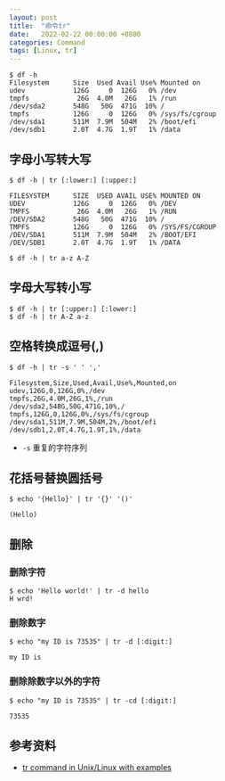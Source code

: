 ```yaml
---
layout: post
title:  "命令tr"
date:   2022-02-22 00:00:00 +0800
categories: Command
tags: [Linux, tr]
---
```


```shell
$ df -h
Filesystem      Size  Used Avail Use% Mounted on
udev            126G     0  126G   0% /dev
tmpfs            26G  4.0M   26G   1% /run
/dev/sda2       548G   50G  471G  10% /
tmpfs           126G     0  126G   0% /sys/fs/cgroup
/dev/sda1       511M  7.9M  504M   2% /boot/efi
/dev/sdb1       2.0T  4.7G  1.9T   1% /data
```

## 字母小写转大写
```shell
$ df -h | tr [:lower:] [:upper:]
```
```
FILESYSTEM      SIZE  USED AVAIL USE% MOUNTED ON
UDEV            126G     0  126G   0% /DEV
TMPFS            26G  4.0M   26G   1% /RUN
/DEV/SDA2       548G   50G  471G  10% /
TMPFS           126G     0  126G   0% /SYS/FS/CGROUP
/DEV/SDA1       511M  7.9M  504M   2% /BOOT/EFI
/DEV/SDB1       2.0T  4.7G  1.9T   1% /DATA
```

```shell
$ df -h | tr a-z A-Z
```

## 字母大写转小写
```shell
$ df -h | tr [:upper:] [:lower:]
$ df -h | tr A-Z a-z
```

## 空格转换成逗号(,)
```shell
$ df -h | tr -s ' ' ','
```
```
Filesystem,Size,Used,Avail,Use%,Mounted,on
udev,126G,0,126G,0%,/dev
tmpfs,26G,4.0M,26G,1%,/run
/dev/sda2,548G,50G,471G,10%,/
tmpfs,126G,0,126G,0%,/sys/fs/cgroup
/dev/sda1,511M,7.9M,504M,2%,/boot/efi
/dev/sdb1,2.0T,4.7G,1.9T,1%,/data
```
* ```-s``` 重复的字符序列

## 花括号替换圆括号
```shell
$ echo '{Hello}' | tr '{}' '()'
```
```
(Hello)
```

## 删除
### 删除字符
```shell
$ echo 'Hello world!' | tr -d hello
H wrd!
```

### 删除数字
```shell
$ echo "my ID is 73535" | tr -d [:digit:]
```
```
my ID is 
```

### 删除除数字以外的字符
```shell
$ echo "my ID is 73535" | tr -cd [:digit:]
```
```
73535
```

## 参考资料
* [tr command in Unix/Linux with examples](https://www.geeksforgeeks.org/tr-command-in-unix-linux-with-examples/)
